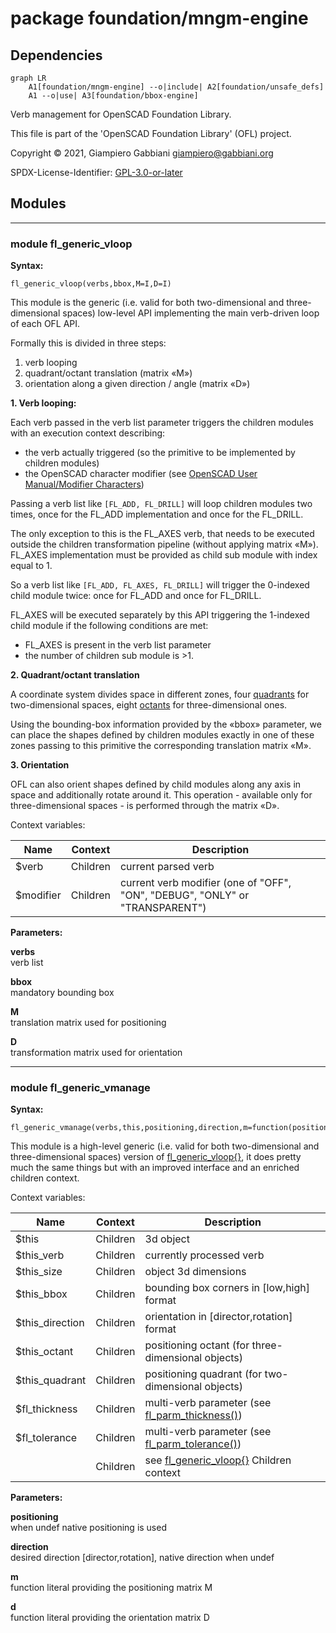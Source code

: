 # package foundation/mngm-engine

## Dependencies

```mermaid
graph LR
    A1[foundation/mngm-engine] --o|include| A2[foundation/unsafe_defs]
    A1 --o|use| A3[foundation/bbox-engine]
```

Verb management for OpenSCAD Foundation Library.

This file is part of the 'OpenSCAD Foundation Library' (OFL) project.

Copyright © 2021, Giampiero Gabbiani <giampiero@gabbiani.org>

SPDX-License-Identifier: [GPL-3.0-or-later](https://spdx.org/licenses/GPL-3.0-or-later.html)


## Modules

---

### module fl_generic_vloop

__Syntax:__

    fl_generic_vloop(verbs,bbox,M=I,D=I)

This module is the generic (i.e. valid for both two-dimensional and
three-dimensional spaces) low-level API implementing the main verb-driven
loop of each OFL API.

Formally this is divided in three steps:

1. verb looping
2. quadrant/octant translation (matrix «M»)
3. orientation along a given direction / angle (matrix «D»)

**1. Verb looping:**

Each verb passed in the verb list parameter triggers the children modules
with an execution context describing:

- the verb actually triggered (so the primitive to be implemented by children
  modules)
- the OpenSCAD character modifier (see [OpenSCAD User Manual/Modifier
  Characters](https://en.wikibooks.org/wiki/OpenSCAD_User_Manual/Modifier_Characters))

Passing a verb list like `[FL_ADD, FL_DRILL]` will loop children modules two
times, once for the FL_ADD implementation and once for the FL_DRILL.

The only exception to this is the FL_AXES verb, that needs to be executed
outside the children transformation pipeline (without applying matrix «M»).
FL_AXES implementation must be provided as child sub module with index equal
to 1.

So a verb list like `[FL_ADD, FL_AXES, FL_DRILL]` will trigger the
0-indexed child module twice: once for FL_ADD and once for FL_DRILL.

FL_AXES will be executed separately by this API triggering the 1-indexed
child module if the following conditions are met:

- FL_AXES is present in the verb list parameter
- the number of children sub module is >1.

**2. Quadrant/octant translation**

A coordinate system divides space in different zones,
four [quadrants](https://en.wikipedia.org/wiki/Quadrant_(plane_geometry)) for
two-dimensional spaces, eight
[octants](https://en.wikipedia.org/wiki/Octant_(solid_geometry)) for
three-dimensional ones.

Using the bounding-box information provided by the «bbox» parameter, we can
place the shapes defined by children modules exactly in one of these zones
passing to this primitive the corresponding translation matrix «M».

**3. Orientation**

OFL can also orient shapes defined by child modules along any axis in space
and additionally rotate around it. This operation - available only for
three-dimensional spaces - is performed through the matrix «D».

Context variables:

| Name       | Context   | Description
| ---------- | --------- | ---------------------
| $verb      | Children  | current parsed verb
| $modifier  | Children  | current verb modifier (one of "OFF", "ON", "DEBUG", "ONLY" or "TRANSPARENT")


__Parameters:__

__verbs__  
verb list

__bbox__  
mandatory bounding box

__M__  
translation matrix used for positioning

__D__  
transformation matrix used for orientation


---

### module fl_generic_vmanage

__Syntax:__

    fl_generic_vmanage(verbs,this,positioning,direction,m=function(positioning,type)I,d=function(direction)I)

This module is a high-level generic (i.e. valid for both two-dimensional and
three-dimensional spaces) version of [fl_generic_vloop{}](#module-fl_generic_vloop), it does pretty much
the same things but with an improved interface and an enriched children
context.

Context variables:

| Name             | Context   | Description                                         |
| ---------------- | --------- | --------------------------------------------------- |
| $this            | Children  | 3d object                                           |
| $this_verb       | Children  | currently processed verb                            |
| $this_size       | Children  | object 3d dimensions                                |
| $this_bbox       | Children  | bounding box corners in [low,high] format           |
| $this_direction  | Children  | orientation in [director,rotation] format           |
| $this_octant     | Children  | positioning octant (for three-dimensional objects)  |
| $this_quadrant   | Children  | positioning quadrant (for two-dimensional objects)  |
| $fl_thickness    | Children  | multi-verb parameter (see [fl_parm_thickness()](core.md#function-fl_parm_thickness))      |
| $fl_tolerance    | Children  | multi-verb parameter (see [fl_parm_tolerance()](core.md#function-fl_parm_tolerance))      |
|                  | Children  | see [fl_generic_vloop{}](#module-fl_generic_vloop) Children context             |


__Parameters:__

__positioning__  
when undef native positioning is used

__direction__  
desired direction [director,rotation], native direction when undef

__m__  
function literal providing the positioning matrix M

__d__  
function literal providing the orientation matrix D


